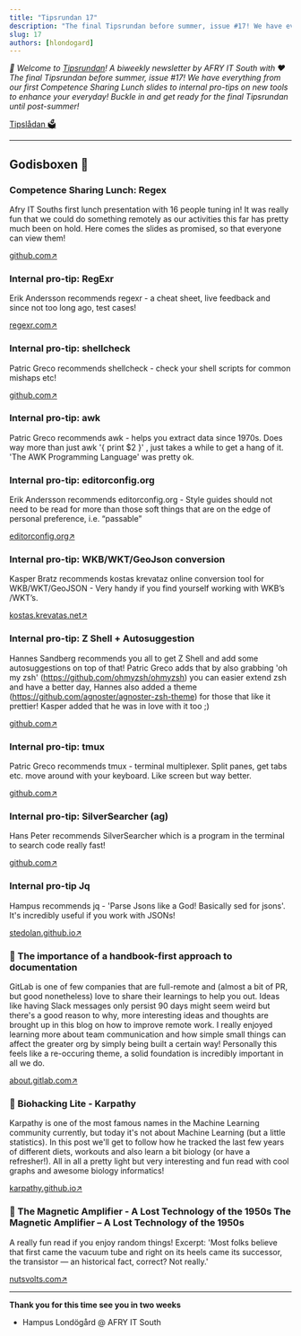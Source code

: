 ```yaml
---
title: "Tipsrundan 17"
description: "The final Tipsrundan before summer, issue #17! We have everything from our first Competence Sharing Lunch slides to internal pro-tips on new tools to enhance your everyday! Buckle in and get ready for the final Tipsrundan until post-summer!"
slug: 17
authors: [hlondogard]
---
```

_👋 Welcome to [Tipsrundan](https://afry-south.github.io/tipsrundan/2020-06-30-tipsrundan-17/)! A biweekly newsletter by AFRY IT South with ❤️_  
_The final Tipsrundan before summer, issue #17! We have everything from our first Competence Sharing Lunch slides to internal pro-tips on new tools to enhance your everyday! Buckle in and get ready for the final Tipsrundan until post-summer!_
<!--truncate-->

[Tipslådan 🗳](mailto:hampus.londogard@afry.com?subject=Tips)    

---




## Godisboxen 🍭
        
###  Competence Sharing Lunch: Regex

Afry IT Souths first lunch presentation with 16 people tuning in! It was really fun that we could do something remotely as our activities this far has pretty much been on hold. Here comes the slides as promised, so that everyone can view them!

[github.com↗](https://github.com/afry-south/afry-south.github.io/blob/master/lunches/lunch_regex.pdf)

###  Internal pro-tip: RegExr

Erik Andersson recommends regexr - a cheat sheet, live feedback and since not too long ago, test cases!

[regexr.com↗](https://regexr.com/)

###  Internal pro-tip: shellcheck

Patric Greco recommends shellcheck - check your shell scripts for common mishaps etc!

[github.com↗](https://github.com/koalaman/shellcheck)

###  Internal pro-tip: awk

Patric Greco recommends awk - helps you extract data since 1970s. Does way more than just awk '{ print $2 }' , just takes a while to get a hang of it. 'The AWK Programming Language' was pretty ok.



###  Internal pro-tip: editorconfig.org

Erik Andersson recommends editorconfig.org - Style guides should not need to be read for more than those soft things that are on the edge of personal preference, i.e. “passable”

[editorconfig.org↗](https://editorconfig.org/)

###  Internal pro-tip: WKB/WKT/GeoJson conversion

Kasper Bratz recommends kostas krevataz online conversion tool for WKB/WKT/GeoJSON - Very handy if you find yourself working with WKB’s /WKT’s.

[kostas.krevatas.net↗](http://kostas.krevatas.net/wkt-wkb-geojson-convert-online/)

###  Internal pro-tip: Z Shell + Autosuggestion

Hannes Sandberg recommends you all to get Z Shell and add some autosuggestions on top of that! Patric Greco adds that by also grabbing 'oh my zsh' (https://github.com/ohmyzsh/ohmyzsh) you can easier extend zsh and have a better day, Hannes also added a theme (https://github.com/agnoster/agnoster-zsh-theme) for those that like it prettier! Kasper added that he was in love with it too ;)

[github.com↗](https://github.com/zsh-users/zsh-autosuggestions)

###  Internal pro-tip: tmux

Patric Greco recommends tmux - terminal multiplexer. Split panes, get tabs etc. move around with your keyboard. Like screen but way better.

[github.com↗](https://github.com/tmux/tmux/wiki)

###  Internal pro-tip: SilverSearcher (ag)

Hans Peter recommends SilverSearcher which is a program in the terminal to search code really fast!

[github.com↗](https://github.com/ggreer/the_silver_searcher)

###  Internal pro-tip Jq

Hampus recommends jq - 'Parse Jsons like a God! Basically sed for jsons'. It's incredibly useful if you work with JSONs!

[stedolan.github.io↗](https://stedolan.github.io/jq/)

### 👥 The importance of a handbook-first approach to documentation

GitLab is one of few companies that are full-remote and (almost a bit of PR, but good nonetheless) love to share their learnings to help you out. Ideas like having Slack messages only persist 90 days might seem weird but there's a good reason to why, more interesting ideas and thoughts are brought up in this blog on how to improve remote work. I really enjoyed learning more about team communication and how simple small things can affect the greater org by simply being built a certain way! Personally this feels like a re-occuring theme, a solid foundation is incredibly important in all we do.

[about.gitlab.com↗](https://about.gitlab.com/company/culture/all-remote/handbook-first-documentation/)

### 🔀 Biohacking Lite - Karpathy

Karpathy is one of the most famous names in the Machine Learning community currently, but today it's not about Machine Learning (but a little statistics). In this post we'll get to follow how he tracked the last few years of different diets, workouts and also learn a bit biology (or have a refresher!). All in all a pretty light but very interesting and fun read with cool graphs and awesome biology informatics!

[karpathy.github.io↗](https://karpathy.github.io/2020/06/11/biohacking-lite/)

### 🔀 The Magnetic Amplifier - A Lost Technology of the 1950s The Magnetic Amplifier – A Lost Technology of the 1950s

A really fun read if you enjoy random things! Excerpt: 'Most folks believe that first came the vacuum tube and right on its heels came its successor, the transistor — an historical fact, correct? Not really.'

[nutsvolts.com↗](https://www.nutsvolts.com/magazine/article/the_magnetic_amplifier)   

---

**Thank you for this time see you in two weeks**   
- Hampus Londögård @ AFRY IT South